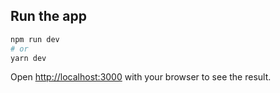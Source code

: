 ## Run the app

```bash
npm run dev
# or
yarn dev
```

Open [http://localhost:3000](http://localhost:3000) with your browser to see the result.
